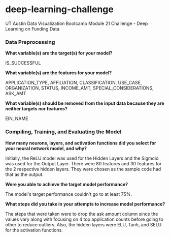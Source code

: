 # deep-learning-challenge
UT Austin Data Visualization Bootcamp Module 21 Challenge - Deep Learning on Funding Data

<h3>Data Preprocessing</h3>

<b>What variable(s) are the target(s) for your model?</b>

IS_SUCCESSFUL

<b>What variable(s) are the features for your model?</b>

APPLICATION_TYPE,
AFFILIATION,
CLASSIFICATION,
USE_CASE,
ORGANIZATION,
STATUS,
INCOME_AMT,
SPECIAL_CONSIDERATIONS,
ASK_AMT

<b>What variable(s) should be removed from the input data because they are neither targets nor features?</b>

EIN,
NAME

<h3>Compiling, Training, and Evaluating the Model</h3>

<b>How many neurons, layers, and activation functions did you select for your neural network model, and why?</b>

Initially, the ReLU model was used for the Hidden Layers and the Sigmoid was used for the Output Layer. There were 80 features and 30 features for the 2 respective hidden layers. They were chosen as the sample code had that as the output.

<b>Were you able to achieve the target model performance?</b>

The model's target performance couldn't go to at least 75%.

<b>What steps did you take in your attempts to increase model performance?</b>

The steps that were taken were to drop the ask amount column since the values vary along with focusing on 4 top application counts before going to other to reduce outliers. Also, the hidden layers were ELU, Tanh, and SELU for the activation functions.
